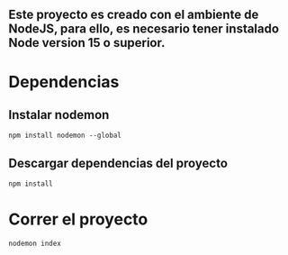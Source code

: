 ## Este proyecto es creado con el ambiente de NodeJS, para ello, es necesario tener instalado Node version 15 o superior.


# Dependencias

## Instalar nodemon
    npm install nodemon --global

## Descargar dependencias del proyecto
    npm install

# Correr el proyecto 
    nodemon index
    